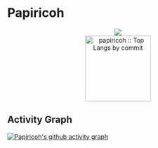 # Papiricoh
<p align="center">
  <img src="https://github-stats-alpha.vercel.app/api?username=papiricoh&cc=22272e&tc=37BCF6&ic=fff&bc=0000" />
  <br>
  <img height="150" src="https://github-profile-summary-cards.vercel.app/api/cards/most-commit-language?username=papiricoh&theme=dracula&layout=compact&hide_border=true" alt="papiricoh :: Top Langs by commit" />
</p>

## Activity Graph
[![Papiricoh's github activity graph](https://github-readme-activity-graph.cyclic.app/graph?username=papiricoh&theme=dracula)](https://github.com/ashutosh00710/github-readme-activity-graph)
